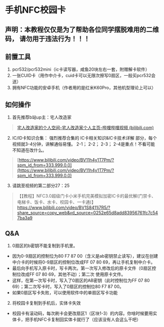 # 手机NFC校园卡

## 声明：本教程仅仅是为了帮助各位同学摆脱难用的二维码，      请勿用于违法行为！！！

## 前置工具
1. pcr532/pcr532mini（ic卡读写器，咸鱼20块左右一套，附赠解卡软件）
2. 一张CUID卡（用作中介卡，cuid卡可以无限次擦写0扇区，一般买pcr532会送）
3. 拥有NFC功能的安卓手机（作者用的是红米K60Pro，其他机型理论上可以）

## 如何操作
1. 首先推荐b站up主：宅人改造家
>[宅人改造家的个人空间-宅人改造家个人主页-哔哩哔哩视频 (bilibili.com)](https://space.bilibili.com/404214439)

2. IC/ID卡知识合集：
 强烈推荐合集的 IC卡相关知识&IC卡技术详解 部分，每个视频就3-4分钟，讲解通俗易懂。
 2-1； 2-2； 2-3； 2-4是重点！不看可能不知道在改什么。
>[https://www.bilibili.com/video/BV11h4y1T7Pm/?spm_id_from=333.999.0.0](https://www.bilibili.com/video/BV11h4y1T7Pm/?spm_id_from=333.999.0.0)

3. 请跳至视频的第二部分27：25
>【【教程】NFC3.0超级门卡小米手机完美模拟加密IC卡的最优解(门禁卡、电梯卡、饭卡、水卡、校园卡、一卡通)】 https://www.bilibili.com/video/BV1S8411i7R5/?share_source=copy_web&vd_source=0252e65d8add83956761fc7c547ba3a9

## Q&A
1.  0扇区的b密钥不能复制到手机里。
- 因为0-9扇区的控制位为80 F7 87 00（含义是ab密钥禁止读写），建议在创建中介卡的时候将0-9扇区的控制位改成FF 07 80 69，再让手机复制中介卡。
- 最后向手机写入原卡时，写卡两次。第一次写入修改后的原卡文件（0扇区控制位改成FF 07 80 69，其他不动）；第二次 使用原卡文件。
- 这样，在第一次写卡时，写入了0扇区的AB密钥（此时控制位为FF 07 80 69）；第二次写卡时，写入了0扇区的控制位80 F7 87 00。
- 如果0扇区写卡失败，可以使用软件中的单扇区写卡功能
2. 将校园卡复制到手机后，实体卡失效
- 校园卡有滚动码，每次刷卡会更改扇区1（区块1-3）的内容。你啥时候要用实体卡，把手机NFC卡复制回实体卡就行了（应该没有人会这么干吧）


